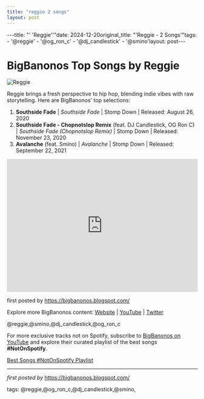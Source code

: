 ```yaml
---
title: "reggie 2 songs"
layout: post
---
```

---title: "' 'Reggie''"date: 2024-12-20original_title: "'Reggie - 2 Songs'"tags:  - '@reggie'  - '@og_ron_c'  - '@dj_candlestick'  - '@smino'layout: post---<h1>BigBanonos Top Songs by Reggie</h1><img alt="Reggie" src="https://s3-us-west-2.amazonaws.com/onestowatch-v2/reggie%20-%20ssf_1598493795.jpg" /> <p>Reggie brings a fresh perspective to hip hop, blending indie vibes with raw storytelling. Here are BigBanonos' top selections:</p> <ol> <li><strong>Southside Fade</strong> | <em>Southside Fade</em> | Stomp Down | Released: August 26, 2020</li> <li><strong>Southside Fade - Chopnotslop Remix</strong> (feat. DJ Candlestick, OG Ron C) | <em>Southside Fade (Chopnotslop Remix)</em> | Stomp Down | Released: November 23, 2020</li> <li><strong>Avalanche</strong> (feat. Smino) | <em>Avalanche</em> | Stomp Down | Released: September 22, 2021</li></ol> <div> <iframe allow="autoplay; clipboard-write; encrypted-media; fullscreen; picture-in-picture" frameborder="0" height="352" loading="lazy" src="https://open.spotify.com/embed/playlist/3dFNRSCl584H0tZwtPXKKE?utm_source=generator" width="100%"></iframe></div> <p>first posted by <a href="https://bigbanonos.blogspot.com/">https://bigbanonos.blogspot.com/</a></p> <div> <p>Explore more BigBanonos content: <a href="https://bigbanonos.blogspot.com/">Website</a> | <a href="https://www.youtube.com/@BigBanonos">YouTube</a> | <a href="https://x.com/bigbanonos">Twitter</a></p></div> <!--Tags--><p>@reggie,@smino,@dj_candlestick,@og_ron_c</p><!--Subscribe and Playlist Links--><div>    <p>For more exclusive tracks not on Spotify, subscribe to <a href="https://www.youtube.com/@BigBanonos" target="_blank">BigBanonos on YouTube</a> and explore their curated playlist of the best songs <strong>#NotOnSpotify</strong>.</p>    <p><a href="https://www.youtube.com/playlist?list=PLtuNtuTatqI0kFahUCbtbfenC_ET5O_tr" target="_blank">Best Songs #NotOnSpotify Playlist<br /></a></p></div><hr /><p><em>first posted by</em> <a href="https://bigbanonos.blogspot.com/" rel="noopener" target="_new">https://bigbanonos.blogspot.com/</a></p><p>tags: @reggie,@og_ron_c,@dj_candlestick,@smino,</p>